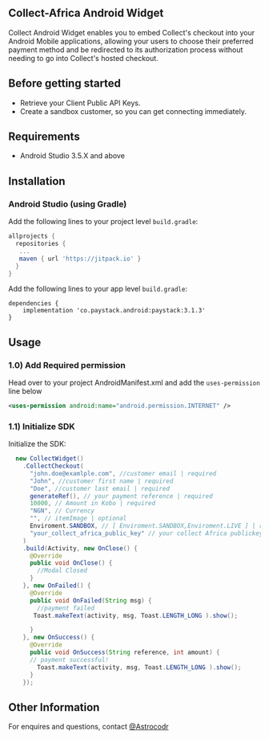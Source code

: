 
## Collect-Africa Android Widget

Collect Android Widget enables you to embed Collect's checkout into your Android Mobile applications, allowing your users to choose their preferred payment method and be redirected to its authorization process without needing to go into Collect's hosted checkout.

## Before getting started


- Retrieve your Client Public API Keys.
- Create a sandbox customer, so you can get connecting immediately.


## Requirements
- Android Studio 3.5.X and above

## Installation

### Android Studio (using Gradle)
Add the following lines to your project level `build.gradle`:
```gradle
allprojects {
  repositories {
   ...
   maven { url 'https://jitpack.io' }
  }
}
```
Add the following lines to your app level `build.gradle`:
```
dependencies {
    implementation 'co.paystack.android:paystack:3.1.3'
}
```

## Usage

### 1.0) Add Required permission

Head over to  your project  AndroidManifest.xml and add the `uses-permission` line below

```xml
<uses-permission android:name="android.permission.INTERNET" />
```

### 1.1) Initialize SDK

Initialize the SDK:

```java
  new CollectWidget()
    .CollectCheckout(
      "john.doe@examlple.com", //customer email | required
      "John", //customer first name | required
      "Doe", //customer last email | required
      generateRef(), // your payment reference | required
      10000, // Amount in Kobo | required
      "NGN", // Currency 
      "", // itemImage | optional
      Enviroment.SANDBOX, // [ Enviroment.SANDBOX,Enviroment.LIVE ] | required
      "your_collect_africa_public_key" // your collect Africa publickey
    )
    .build(Activity, new OnClose() {
      @Override
      public void OnClose() {
        //Modal Closed
      }
    }, new OnFailed() {
      @Override
      public void OnFailed(String msg) {
        //payment failed
       Toast.makeText(activity, msg, Toast.LENGTH_LONG ).show();

      }
    }, new OnSuccess() {
      @Override
      public void OnSuccess(String reference, int amount) {
      // payment successful!
        Toast.makeText(activity, msg, Toast.LENGTH_LONG ).show();
      }
    });
```
## Other Information
For enquires and questions, contact
[@Astrocodr](https://github.com/alome007/)
